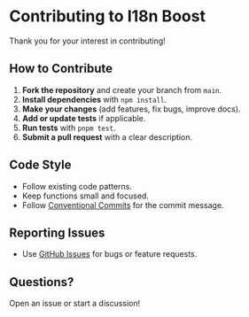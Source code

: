 # Contributing to I18n Boost

Thank you for your interest in contributing!

## How to Contribute

1. **Fork the repository** and create your branch from `main`.
2. **Install dependencies** with `npm install`.
3. **Make your changes** (add features, fix bugs, improve docs).
4. **Add or update tests** if applicable.
5. **Run tests** with `pnpm test`.
6. **Submit a pull request** with a clear description.

## Code Style

- Follow existing code patterns.
- Keep functions small and focused.
- Follow [Conventional Commits](https://www.conventionalcommits.org/en/v1.0.0/) for the commit message.

## Reporting Issues

- Use [GitHub Issues](https://github.com/mrgwd/i18n-boost/issues) for bugs or feature requests.

## Questions?

Open an issue or start a discussion!

